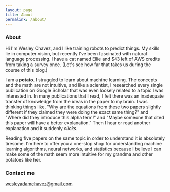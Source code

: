 ```yaml
---
layout: page
title: About
permalink: /about/
---
```

### About
Hi I'm Wesley Chavez, and I like training robots to predict things. My skills lie in computer vision, but recently I've been fascinated with natural language processing.  I have a cat named Ellie and $43 left of AWS credits from taking a survey once.  (Let's see how far that takes us during the course of this blog.)

I am a **potato**.  I struggled to learn about machine learning.  The concepts and the math are not intuitive, and like a scientist, I researched every single publication on Google Scholar that was even loosely related to a topic I was interested in.  In many publications that I read, I felt there was an inadequate transfer of knowledge from the ideas in the paper to my brain.  I was thinking things like, "Why are the equations from these two papers slightly different if they claimed they were doing the exact same thing?" and "Where did they introduce this alpha term!" and "Maybe someone that cited this paper will have a better explanation."  Then I hear or read another explanation and it suddenly *clicks*.  

Reading five papers on the same topic in order to understand it is absolutely tiresome.  I'm here to offer you a one-stop shop for understanding machine learning algorithms, neural networks, and statistics because I believe I can make some of the math seem more intuitive for my grandma and other potatoes like her.

### Contact me

[wesleyadamchavez@gmail.com](mailto:wesleyadamchavez@gmail.com)
